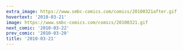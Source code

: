 ```yaml
---
extra_image: https://www.smbc-comics.com/comics/20100321after.gif
hovertext: '2010-03-21'
image: https://www.smbc-comics.com/comics/20100321.gif
next_comic: '2010-03-22'
prev_comic: '2010-03-20'
title: '2010-03-21'
---
```


